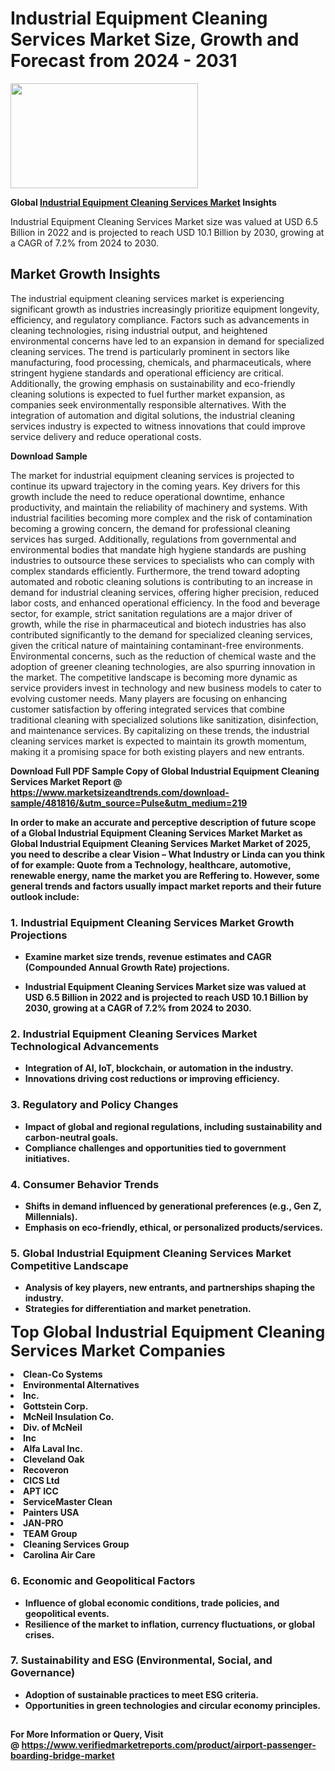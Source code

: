 <H1>Industrial Equipment Cleaning Services Market Size, Growth and Forecast from 2024 - 2031</H1><img class="aligncenter size-medium wp-image-584254" src="https://thirdeyenews.in/wp-content/uploads/2024/09/Global-Market-Research-300x168.jpeg" alt="" width="300" height="168" /><p><strong>Global&nbsp;<a href="https://www.marketsizeandtrends.com/download-sample/481816/&amp;utm_source=Pulse&amp;utm_medium=219">Industrial Equipment Cleaning Services Market</a> Insights</strong></p><p>Industrial Equipment Cleaning Services Market size was valued at USD 6.5 Billion in 2022 and is projected to reach USD 10.1 Billion by 2030, growing at a CAGR of 7.2% from 2024 to 2030.</p><p><h2>Market Growth Insights</h2> <p>The industrial equipment cleaning services market is experiencing significant growth as industries increasingly prioritize equipment longevity, efficiency, and regulatory compliance. Factors such as advancements in cleaning technologies, rising industrial output, and heightened environmental concerns have led to an expansion in demand for specialized cleaning services. The trend is particularly prominent in sectors like manufacturing, food processing, chemicals, and pharmaceuticals, where stringent hygiene standards and operational efficiency are critical. Additionally, the growing emphasis on sustainability and eco-friendly cleaning solutions is expected to fuel further market expansion, as companies seek environmentally responsible alternatives. With the integration of automation and digital solutions, the industrial cleaning services industry is expected to witness innovations that could improve service delivery and reduce operational costs.</p> <p><strong>Download Sample</strong></p> <p>The market for industrial equipment cleaning services is projected to continue its upward trajectory in the coming years. Key drivers for this growth include the need to reduce operational downtime, enhance productivity, and maintain the reliability of machinery and systems. With industrial facilities becoming more complex and the risk of contamination becoming a growing concern, the demand for professional cleaning services has surged. Additionally, regulations from governmental and environmental bodies that mandate high hygiene standards are pushing industries to outsource these services to specialists who can comply with complex standards efficiently. Furthermore, the trend toward adopting automated and robotic cleaning solutions is contributing to an increase in demand for industrial cleaning services, offering higher precision, reduced labor costs, and enhanced operational efficiency. In the food and beverage sector, for example, strict sanitation regulations are a major driver of growth, while the rise in pharmaceutical and biotech industries has also contributed significantly to the demand for specialized cleaning services, given the critical nature of maintaining contaminant-free environments. Environmental concerns, such as the reduction of chemical waste and the adoption of greener cleaning technologies, are also spurring innovation in the market. The competitive landscape is becoming more dynamic as service providers invest in technology and new business models to cater to evolving customer needs. Many players are focusing on enhancing customer satisfaction by offering integrated services that combine traditional cleaning with specialized solutions like sanitization, disinfection, and maintenance services. By capitalizing on these trends, the industrial cleaning services market is expected to maintain its growth momentum, making it a promising space for both existing players and new entrants. <p><strong></p><p><span class=""><strong>Download Full PDF Sample Copy of Global Industrial Equipment Cleaning Services Market Report</strong> @ <a href="https://www.marketsizeandtrends.com/download-sample/481816/&amp;utm_source=Pulse&amp;utm_medium=219" target="_blank">https://www.marketsizeandtrends.com/download-sample/481816/&amp;utm_source=Pulse&amp;utm_medium=219</a></span></p><p>In order to make an accurate and perceptive description of future scope of a Global&nbsp;Industrial Equipment Cleaning Services Market Market as Global&nbsp;Industrial Equipment Cleaning Services Market Market of 2025, you need to describe a clear Vision &ndash; What Industry or Linda can you think of for example: Quote from a Technology, healthcare, automotive, renewable energy, name the market you are Reffering to. However, some general trends and factors usually impact market reports and their future outlook include:</p><h3>1.&nbsp;<strong>Industrial Equipment Cleaning Services Market Growth Projections</strong></h3><ul><li>Examine market size trends, revenue estimates and CAGR (Compounded Annual Growth Rate) projections.</li><li><p>Industrial Equipment Cleaning Services Market size was valued at USD 6.5 Billion in 2022 and is projected to reach USD 10.1 Billion by 2030, growing at a CAGR of 7.2% from 2024 to 2030.</p></li></ul><h3>2.&nbsp;<strong>Industrial Equipment Cleaning Services Market Technological Advancements</strong></h3><ul><li>Integration of AI, IoT, blockchain, or automation in the industry.</li><li>Innovations driving cost reductions or improving efficiency.</li></ul><h3>3.&nbsp;<strong>Regulatory and Policy Changes</strong></h3><ul><li>Impact of global and regional regulations, including sustainability and carbon-neutral goals.</li><li>Compliance challenges and opportunities tied to government initiatives.</li></ul><h3>4.&nbsp;<strong>Consumer Behavior Trends</strong></h3><ul><li>Shifts in demand influenced by generational preferences (e.g., Gen Z, Millennials).</li><li>Emphasis on eco-friendly, ethical, or personalized products/services.</li></ul><h3>5.&nbsp;<strong>Global Industrial Equipment Cleaning Services Market Competitive Landscape</strong></h3><ul><li>Analysis of key players, new entrants, and partnerships shaping the industry.</li><li>Strategies for differentiation and market penetration.</li></ul><p data-pm-slice="1 1 []"><span style="color: inherit; font-family: inherit; font-size: 25px;">Top Global Industrial Equipment Cleaning Services Market Companies</span></p><div class="" data-test-id=""><p><li>Clean-Co Systems</li><li> Environmental Alternatives</li><li> Inc.</li><li> Gottstein Corp.</li><li> McNeil Insulation Co.</li><li> Div. of McNeil</li><li> Inc</li><li> Alfa Laval Inc.</li><li> Cleveland Oak</li><li> Recoveron</li><li> CICS Ltd</li><li> APT ICC</li><li> ServiceMaster Clean</li><li> Painters USA</li><li> JAN-PRO</li><li> TEAM Group</li><li> Cleaning Services Group</li><li> Carolina Air Care</li></p></div><h3>6.&nbsp;<strong>Economic and Geopolitical Factors</strong></h3><ul><li>Influence of global economic conditions, trade policies, and geopolitical events.</li><li>Resilience of the market to inflation, currency fluctuations, or global crises.</li></ul><h3>7.&nbsp;<strong>Sustainability and ESG (Environmental, Social, and Governance)</strong></h3><ul><li>Adoption of sustainable practices to meet ESG criteria.</li><li>Opportunities in green technologies and circular economy principles.</li></ul><h2><strong style="font-size: 14px;">For More Information or Query, Visit @&nbsp;</strong><a style="background-color: #ffffff; font-size: 14px;" href="https://www.marketsizeandtrends.com/report/industrial-equipment-cleaning-services-market/" target="_blank">https://www.verifiedmarketreports.com/product/airport-passenger-boarding-bridge-market</a></h2>
